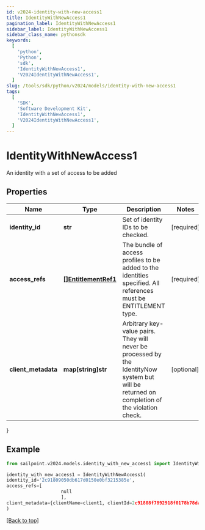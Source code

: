 ```yaml
---
id: v2024-identity-with-new-access1
title: IdentityWithNewAccess1
pagination_label: IdentityWithNewAccess1
sidebar_label: IdentityWithNewAccess1
sidebar_class_name: pythonsdk
keywords:
  [
    'python',
    'Python',
    'sdk',
    'IdentityWithNewAccess1',
    'V2024IdentityWithNewAccess1',
  ]
slug: /tools/sdk/python/v2024/models/identity-with-new-access1
tags:
  [
    'SDK',
    'Software Development Kit',
    'IdentityWithNewAccess1',
    'V2024IdentityWithNewAccess1',
  ]
---
```


# IdentityWithNewAccess1

An identity with a set of access to be added

## Properties

| Name | Type | Description | Notes |
| --- | --- | --- | --- |
| **identity_id** | **str** | Set of identity IDs to be checked. | [required] |
| **access_refs** | [**[]EntitlementRef1**](entitlement-ref1) | The bundle of access profiles to be added to the identities specified. All references must be ENTITLEMENT type. | [required] |
| **client_metadata** | **map[string]str** | Arbitrary key-value pairs. They will never be processed by the IdentityNow system but will be returned on completion of the violation check. | [optional] |

}

## Example

```python
from sailpoint.v2024.models.identity_with_new_access1 import IdentityWithNewAccess1

identity_with_new_access1 = IdentityWithNewAccess1(
identity_id='2c91809050db617d0150e0bf3215385e',
access_refs=[
                    null
                    ],
client_metadata={clientName=client1, clientId=2c91808f7892918f0178b78da4a305a1}
)

```

[[Back to top]](#)
